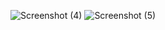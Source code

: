 ![Screenshot (4)](https://user-images.githubusercontent.com/98167832/151131234-f47f00e3-225a-4864-afa6-01de477641a0.png)
![Screenshot (5)](https://user-images.githubusercontent.com/98167832/151131256-8e34ab7f-d25d-4ac6-b395-1e0033fdf6ce.png)

